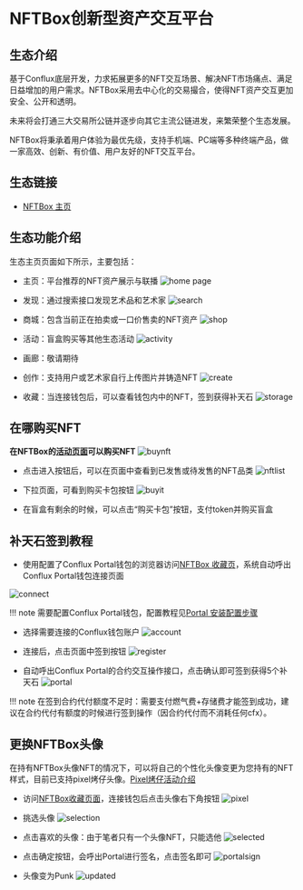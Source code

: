 # NFTBox创新型资产交互平台



## 生态介绍

基于Conflux底层开发，力求拓展更多的NFT交互场景、解决NFT市场痛点、满足日益增加的用户需求。NFTBox采用去中心化的交易撮合，使得NFT资产交互更加安全、公开和透明。

未来将会打通三大交易所公链并逐步向其它主流公链进发，来繁荣整个生态发展。

NFTBox将秉承着用户体验为最优先级，支持手机端、PC端等多种终端产品，做一家高效、创新、有价值、用户友好的NFT交互平台。




## 生态链接

- [NFTBox 主页](http://www.boxnft.io/#/)

## 生态功能介绍
生态主页页面如下所示，主要包括：

- 主页：平台推荐的NFT资产展示与联播
![home page](./figure/微信截图_20210815122949.png)

- 发现：通过搜索接口发现艺术品和艺术家
![search](./figure/微信截图_20210815125821.png)

- 商城：包含当前正在拍卖或一口价售卖的NFT资产
![shop](./figure/微信截图_20210815125903.png)

- 活动：盲盒购买等其他生态活动
![activity](./figure/微信截图_20210815125950.png)

- 画廊：敬请期待

- 创作：支持用户或艺术家自行上传图片并铸造NFT
![create](./figure/微信截图_20210815130217.png)

- 收藏：当连接钱包后，可以查看钱包内中的NFT，签到获得补天石
![storage](./figure/微信截图_20210815130516.png)

## 在哪购买NFT
**在NFTBox的[活动页面](http://www.boxnft.io/#/activity)可以购买NFT**
![buynft](./figure/微信截图_20210903182304.png)

- 点击进入按钮后，可以在页面中查看到已发售或待发售的NFT品类
![nftlist](./figure/微信截图_20210904185555.png)

- 下拉页面，可看到购买卡包按钮
![buyit](./figure/微信截图_20210904185810.png)

- 在盲盒有剩余的时候，可以点击“购买卡包”按钮，支付token并购买盲盒

## 补天石签到教程
- 使用配置了Conflux Portal钱包的浏览器访问[NFTBox 收藏页](http://www.boxnft.io/#/collection)，系统自动呼出Conflux Portal钱包连接页面

![connect](./figure/微信截图_20210815145049.png)

!!! note
	需要配置Conflux Portal钱包，配置教程见[Portal 安装配置步骤](https://conflux-wiki.github.io/conflux-wiki/development/portal/)
    
- 选择需要连接的Conflux钱包账户
![account](./figure/微信图片_20210815145600.png)

- 连接后，点击页面中签到按钮
![register](./figure/微信截图_20210815145335.png)

- 自动呼出Conflux Portal的合约交互操作接口，点击确认即可签到获得5个补天石
![portal](./figure/微信截图_20210815145712.png)

!!! note
	在签到合约代付额度不足时：需要支付燃气费+存储费才能签到成功，建议在合约代付有额度的时候进行签到操作（因合约代付而不消耗任何cfx）。

## 更换NFTBox头像
在持有NFTBox头像NFT的情况下，可以将自己的个性化头像变更为您持有的NFT样式，目前已支持pixel烤仔头像。[Pixel烤仔活动介绍](https://forum.conflux.fun/t/pixelconfi/9755)

- 访问[NFTBox收藏页面](https://boxnft.io/#/collection)，连接钱包后点击头像右下角按钮
![pixel](./figure/微信截图_20210829093022.png)

- 挑选头像
![selection](./figure/微信截图_20210829093202.png)

- 点击喜欢的头像：由于笔者只有一个头像NFT，只能选他
![selected](./figure/微信截图_20210829093343.png)

- 点击确定按钮，会呼出Portal进行签名，点击签名即可
![portalsign](./figure/微信截图_20210829093732.png)

- 头像变为Punk
![updated](./figure/微信截图_20210829093811.png)






